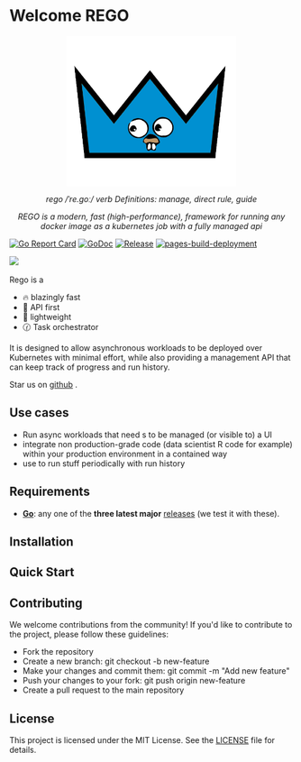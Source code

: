 # Welcome REGO
<p align="center">
    <img align="center" width="300px" src="./rego.png">
</p>

<p align="center">
    <em>rego /ˈre.ɡoː/ verb Definitions: manage, direct rule, guide</em>
</p>

<p align="center">
    <em>REGO is a modern, fast (high-performance), framework for running any docker image as a kubernetes job with a fully managed api</em>
</p>


[![Go Report Card](https://goreportcard.com/badge/github.com/drorivry/rego)](https://goreportcard.com/report/github.com/drorivry/rego)
[![GoDoc](https://pkg.go.dev/badge/github.com/drorivry/rego?status.svg)](https://pkg.go.dev/github.com/drorivry/rego?tab=doc)
[![Release](https://img.shields.io/github/release/drorivry/rego.svg?style=flat-square)](https://github.com/drorivry/rego/releases)
[![pages-build-deployment](https://github.com/drorIvry/rego/actions/workflows/pages/pages-build-deployment/badge.svg)](https://github.com/drorIvry/rego/actions/workflows/pages/pages-build-deployment)

[![](https://dcbadge.vercel.app/api/server/J6qKw7Zx)](https://discord.gg/J6qKw7Zx)

Rego is a 

- 🔥  blazingly fast
- 🥇 API first
- 🌈 lightweight
- 🕜 Task orchestrator

It is designed to allow asynchronous workloads to be deployed over Kubernetes with minimal effort, while also providing a management API that can keep track of progress and run history.


Star us on [github](https://www.github.com/drorivry/rego) .

## Use cases

- Run async workloads that need s to be managed (or visible to) a UI
- integrate non production-grade code (data scientist R code for example) within your production environment in a contained way
- use to run stuff periodically with run history


## Requirements


- **[Go](https://go.dev/)**: any one of the **three latest major** [releases](https://go.dev/doc/devel/release) (we test it with these).



## Installation


## Quick Start

## Contributing
We welcome contributions from the community! If you'd like to contribute to the project, please follow these guidelines:

- Fork the repository
- Create a new branch: git checkout -b new-feature
- Make your changes and commit them: git commit -m "Add new feature"
- Push your changes to your fork: git push origin new-feature
- Create a pull request to the main repository

## License

This project is licensed under the MIT License. See the [LICENSE](https://github.com//go-weather-app/blob/main/LICENSE) file for details.